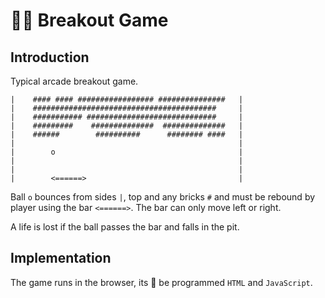# :8ball::dash: Breakout Game

## Introduction
Typical arcade breakout game.
```
|    #### #### ################# ###############   |
|    #########################################     |
|    ########### #############################     |
|    #########    ##############  ##############   |
|    ######        ##########      ######## ####   |
|                                                  |
|        o                                         |
|                                                  |
|                                                  |
|        <======>                                  |
```

Ball `o` bounces from sides `|`, top and any bricks `#` and must be rebound by player 
using the bar `<======>`. 
The bar can only move left or right. 

A life is lost if the ball passes the bar and falls in the pit.

## Implementation

The game runs in the browser, its :balloon: be programmed `HTML` and `JavaScript`.



